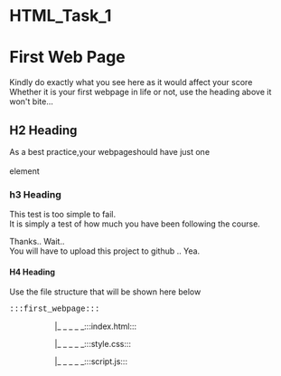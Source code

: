 # HTML_Task_1

<!DOCTYPE html>
<html>
<head>
</head>
<body>
<h1>First Web Page</h1>
<p>Kindly do exactly what you see here as it would affect your score<br/>
Whether it is your first webpage in life or not, use the heading above it won't bite...</p>
<h2>H2 Heading</h2>
<p>As a best practice,your webpageshould have just one<br/><br/>element </p>
<h3>h3 Heading</h3>
<p>This test is too simple to fail.</br>It is simply a test of how much
you have been following the course.<br/></p>
<p>Thanks.. Wait..<br/>
You will have to upload this project to github .. Yea.</p>
<h4>H4 Heading</h4>
<p>Use the file structure that will be shown here below</p>
<p style="font-family:courier">:::first_webpage:::</p>

<p style="text-indent:80px;">|_ _ _ _ _:::index.html:::</p>
<p style="text-indent:80px;">|_ _ _ _ _:::style.css:::</p>
<p style="text-indent:80px;">|_ _ _ _ _:::script.js:::</p>


</body>
</html>
